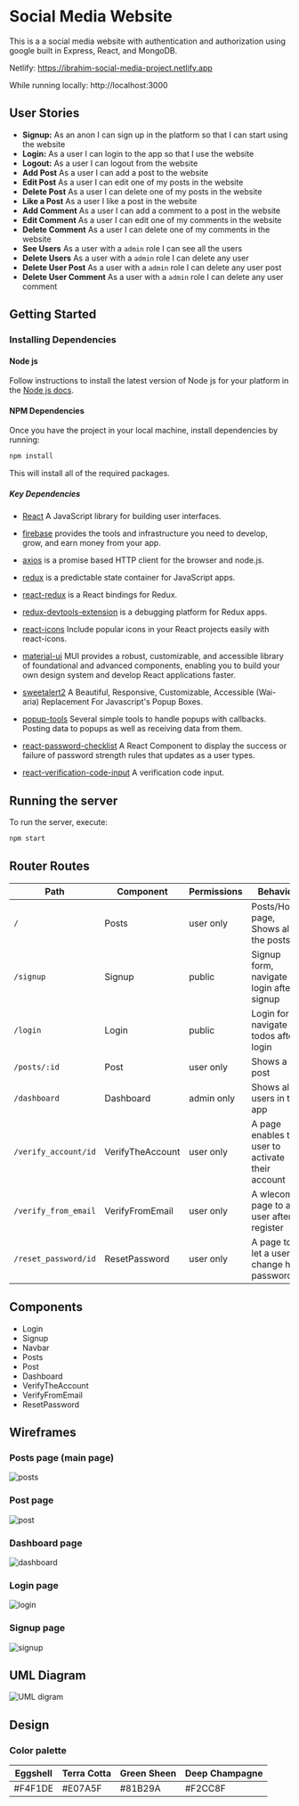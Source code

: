 # Social Media Website

This is a a social media website with authentication and authorization using google built in Express, React, and MongoDB.

Netlify: https://ibrahim-social-media-project.netlify.app

While running locally: http://localhost:3000

## User Stories

- **Signup:** As an anon I can sign up in the platform so that I can start using the website
- **Login:** As a user I can login to the app so that I use the website
- **Logout:** As a user I can logout from the website
- **Add Post** As a user I can add a post to the website
- **Edit Post** As a user I can edit one of my posts in the website
- **Delete Post** As a user I can delete one of my posts in the website
- **Like a Post** As a user I like a post in the website
- **Add Comment** As a user I can add a comment to a post in the website
- **Edit Comment** As a user I can edit one of my comments in the website
- **Delete Comment** As a user I can delete one of my comments in the website
- **See Users** As a user with a `admin` role I can see all the users
- **Delete Users** As a user with a `admin` role I can delete any user
- **Delete User Post** As a user with a `admin` role I can delete any user post
- **Delete User Comment** As a user with a `admin` role I can delete any user comment

## Getting Started

### Installing Dependencies

#### Node js

Follow instructions to install the latest version of Node js for your platform in the [Node js docs](https://nodejs.org/en/).

#### NPM Dependencies

Once you have the project in your local machine, install dependencies by running:

```bash
npm install
```

This will install all of the required packages.

##### Key Dependencies

- [React](https://reactjs.org/) A JavaScript library for building user interfaces.

- [firebase](https://www.npmjs.com/package/firebase) provides the tools and infrastructure you need to develop, grow, and earn money from your app.

- [axios](https://www.npmjs.com/package/axios) is a promise based HTTP client for the browser and node.js.

- [redux](https://www.npmjs.com/package/redux) is a predictable state container for JavaScript apps.

- [react-redux](https://www.npmjs.com/package/react-redux) is a React bindings for Redux.

- [redux-devtools-extension](https://www.npmjs.com/package/redux-devtools-extension) is a debugging platform for Redux apps.

- [react-icons](https://react-icons.github.io/react-icons/) Include popular icons in your React projects easily with react-icons.

- [material-ui](https://mui.com/) MUI provides a robust, customizable, and accessible library of foundational and advanced components, enabling you to build your own design system and develop React applications faster.

- [sweetalert2](https://sweetalert2.github.io/) A Beautiful, Responsive, Customizable, Accessible (Wai-aria) Replacement For Javascript's Popup Boxes.

- [popup-tools](https://www.npmjs.com/package/popup-tools) Several simple tools to handle popups with callbacks. Posting data to popups as well as receiving data from them.

- [react-password-checklist](https://www.npmjs.com/package/react-password-checklist) A React Component to display the success or failure of password strength rules that updates as a user types.

- [react-verification-code-input](https://www.npmjs.com/package/react-verification-code-input) A verification code input.

## Running the server

To run the server, execute:

```bash
npm start
```

## Router Routes

| Path                 | Component | Permissions | Behavior                                    |
| -------------------- | --------- | ----------- | ------------------------------------------- |
| `/`                  | Posts     | user only   | Posts/Home page, Shows all the posts        |
| `/signup`            | Signup    | public      | Signup form, navigate to login after signup |
| `/login`             | Login     | public      | Login form, navigate to todos after login   |
| `/posts/:id`         | Post      | user  only  | Shows a post                                |
| `/dashboard`         | Dashboard | admin only  | Shows all users in the app                  |
| `/verify_account/id` | VerifyTheAccount | user only  | A page enables the user to activate their account |
| `/verify_from_email` | VerifyFromEmail | user only  | A wlecome page to a user after register |
| `/reset_password/id` | ResetPassword | user only  | A page to let a user change his password |

## Components

- Login
- Signup
- Navbar
- Posts
- Post
- Dashboard
- VerifyTheAccount
- VerifyFromEmail
- ResetPassword

## Wireframes

### Posts page (main page)

![posts](https://user-images.githubusercontent.com/92247874/145955269-ed3b3f66-cfdd-4b66-a64f-dd5650034fab.png)

### Post page

![post](https://user-images.githubusercontent.com/92247874/145955757-5bf51d36-e290-4009-8ab2-18c55384f3fe.png)

### Dashboard page

![dashboard](https://user-images.githubusercontent.com/92247874/145956700-d6f00c0e-5f6f-46d6-bce9-1478095ce7d4.png)

### Login page

![login](https://user-images.githubusercontent.com/92247874/145956778-76852195-e150-41ca-9dcf-83f479913d9d.png)

### Signup page

![signup](https://user-images.githubusercontent.com/92247874/145956827-39957c8e-2846-491c-9581-4b412171f41d.png)

## UML Diagram

![UML digram](https://user-images.githubusercontent.com/92247874/145693537-19a80ac3-73bc-4b15-ac41-dbd9d619ceab.jpg)

## Design

### Color palette

| Eggshell    | Terra Cotta | Green Sheen | Deep Champagne |
| ------- | ----------------- | ---------- | ---------- |
| #F4F1DE | #E07A5F           | #81B29A    | #F2CC8F    |
